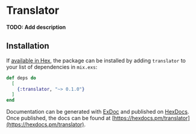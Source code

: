 # Translator

**TODO: Add description**

## Installation

If [available in Hex](https://hex.pm/docs/publish), the package can be installed
by adding `translator` to your list of dependencies in `mix.exs`:

```elixir
def deps do
  [
    {:translator, "~> 0.1.0"}
  ]
end
```

Documentation can be generated with [ExDoc](https://github.com/elixir-lang/ex_doc)
and published on [HexDocs](https://hexdocs.pm). Once published, the docs can
be found at [https://hexdocs.pm/translator](https://hexdocs.pm/translator).

